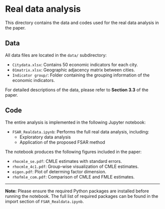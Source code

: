 Real data analysis
=========

This directory contains the data and codes used for the real data analysis in the paper.

## Data

All data files are located in the `data/` subdirectory:

- `Citydata.xlsx`: Contains 50 economic indicators for each city.
- `01matrix.xlsx`: Geographic adjacency matrix between cities.
- `Indicator group/`: Folder containing the grouping information of the economic indicators.

For detailed descriptions of the data, please refer to **Section 3.3** of the paper.


## Code

The entire analysis is implemented in the following Jupyter notebook:

- `FSAR_Realdata.ipynb`: Performs the full real data analysis, including:
  - Exploratory data analysis
  - Application of the proposed FSAR method

The notebook produces the following figures included in the paper:

- `rhocmle_se.pdf`: CMLE estimates with standard errors.
- `rhocmle_4c1.pdf`: Group-wise visualization of CMLE estimates.
- `eigen.pdf`: Plot of determing factor dimension.
- `rhofmle_com.pdf`: Comparison of CMLE and FMLE estimates.

---
**Note:** Please ensure the required Python packages are installed before running the notebook. The full list of required packages can be found in the import section of `FSAR_Realdata.ipynb`.


